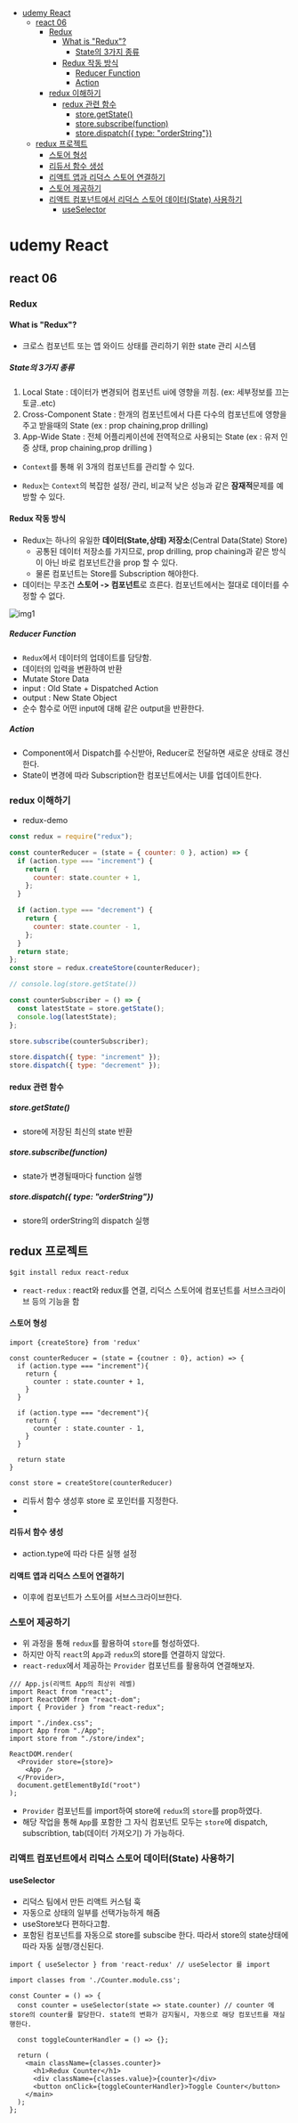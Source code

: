 - [udemy React](#udemy-react)
  - [react 06](#react-06)
    - [Redux](#redux)
      - [What is "Redux"?](#what-is-redux)
        - [State의 3가지 종류](#state의-3가지-종류)
      - [Redux 작동 방식](#redux-작동-방식)
        - [Reducer Function](#reducer-function)
        - [Action](#action)
    - [redux 이해하기](#redux-이해하기)
      - [redux 관련 함수](#redux-관련-함수)
        - [store.getState()](#storegetstate)
        - [store.subscribe(function)](#storesubscribefunction)
        - [store.dispatch({ type: "orderString"})](#storedispatch-type-orderstring)
  - [redux 프로젝트](#redux-프로젝트)
      - [스토어 형성](#스토어-형성)
      - [리듀서 함수 생성](#리듀서-함수-생성)
      - [리액트 앱과 리덕스 스토어 연결하기](#리액트-앱과-리덕스-스토어-연결하기)
    - [스토어 제공하기](#스토어-제공하기)
    - [리액트 컴포넌트에서 리덕스 스토어 데이터(State) 사용하기](#리액트-컴포넌트에서-리덕스-스토어-데이터state-사용하기)
      - [useSelector](#useselector)
# udemy React 
## react 06
### Redux
#### What is "Redux"?
- 크로스 컴포넌트 또는 앱 와이드 상태를 관리하기 위한 state 관리 시스템

##### State의 3가지 종류
1. Local State : 데이터가 변경되어 컴포넌트 ui에 영향을 끼침. (ex: 세부정보를 끄는 토글..etc)
2. Cross-Component State : 한개의 컴포넌트에서 다른 다수의 컴포넌트에 영향을 주고 받을때의 State (ex : prop chaining,prop drilling)
3. App-Wide State : 전체 어플리케이션에 전역적으로 사용되는 State (ex : 유저 인증 상태, prop chaining,prop drilling )
- `Context`를 통해 위 3개의 컴포넌트를 관리할 수 있다.

- `Redux`는 `Context`의 복잡한 설정/ 관리, 비교적 낮은 성능과 같은 **잠재적**문제를 예방할 수 있다.

#### Redux 작동 방식
- Redux는 하나의 유일한 **데이터(State,상태) 저장소**(Central Data(State) Store)
  - 공통된 데이터 저장소를 가지므로, prop drilling, prop chaining과 같은 방식이 아닌 바로 컴포넌트간을 prop 할 수 있다.
  - 물론 컴포넌트는 Store를 Subscription 해야한다.
- 데이터는 무조건 **스토어 -> 컴포넌트**로 흐른다. 컴포넌트에서는 절대로 데이터를 수정할 수 없다.

![img1](./img/img1.jpg)

##### Reducer Function
- `Redux`에서 데이터의 업데이트를 담당함.
- 데이터의 입력을 변환하여 반환
- Mutate Store Data
- input : Old State + Dispatched Action
- output : New State Object
- 순수 함수로 어떤 input에 대해 같은 output을 반환한다. 


##### Action
- Component에서 Dispatch를 수신받아, Reducer로 전달하면 새로운 상태로 갱신한다.
- State이 변경에 따라 Subscription한 컴포넌트에서는 UI를 업데이트한다.

### redux 이해하기
- redux-demo
```javascript
const redux = require("redux");

const counterReducer = (state = { counter: 0 }, action) => {
  if (action.type === "increment") {
    return {
      counter: state.counter + 1,
    };
  }

  if (action.type === "decrement") {
    return {
      counter: state.counter - 1,
    };
  }
  return state;
};
const store = redux.createStore(counterReducer);

// console.log(store.getState())

const counterSubscriber = () => {
  const latestState = store.getState();
  console.log(latestState);
};

store.subscribe(counterSubscriber);

store.dispatch({ type: "increment" });
store.dispatch({ type: "decrement" });
```
#### redux 관련 함수
##### store.getState()
- store에 저장된 최신의 state 반환

##### store.subscribe(function)
- state가 변경될때마다 function 실행

##### store.dispatch({ type: "orderString"}) 
- store의 orderString의 dispatch 실행

## redux 프로젝트
```git bash
$git install redux react-redux
```
- `react-redux` : react와 redux를 연결, 리덕스 스토어에 컴포넌트를 서브스크라이브 등의 기능을 함

#### 스토어 형성
```react
import {createStore} from 'redux'

const counterReducer = (state = {coutner : 0}, action) => {
  if (action.type === "increment"){
    return {
      counter : state.counter + 1,
    }
  }

  if (action.type === "decrement"){
    return {
      counter : state.counter - 1,
    }
  }

  return state
}

const store = createStore(counterReducer)
```
- 리듀서 함수 생성후 store 로 포인터를 지정한다.
- 
#### 리듀서 함수 생성
- action.type에 따라 다른 실행 설정

#### 리액트 앱과 리덕스 스토어 연결하기
- 이후에 컴포넌트가 스토어를 서브스크라이브한다.

### 스토어 제공하기
- 위 과정을 통해 `redux`를 활용하여 `store`를 형성하였다.
- 하지만 아직 `react`의 `App`과 `redux`의 store를 연결하지 않았다.
- `react-redux`에서 제공하는 `Provider` 컴포넌트를 활용하여 연결해보자.

```react
/// App.js(리액트 App의 최상위 레벨)
import React from "react";
import ReactDOM from "react-dom";
import { Provider } from "react-redux";

import "./index.css";
import App from "./App";
import store from "./store/index";

ReactDOM.render(
  <Provider store={store}>
    <App />
  </Provider>,
  document.getElementById("root")
);
```
- `Provider` 컴포넌트를 import하여 store에 `redux`의 `store`를 prop하였다.
- 해당 작업을 통해 `App`를 포함한 그 자식 컴포넌트 모두는 `store`에 dispatch, subscribtion, tab(데이터 가져오기) 가 가능하다.

### 리액트 컴포넌트에서 리덕스 스토어 데이터(State) 사용하기
#### useSelector
- 리덕스 팀에서 만든 리액트 커스텀 훅
- 자동으로 상태의 일부를 선택가능하게 해줌
- useStore보다 편하다고함.
- 포함된 컴포넌트를 자동으로 store를 subscibe 한다. 따라서 store의 state상태에 따라 자동 실행/갱신된다.

```react
import { useSelector } from 'react-redux' // useSelector 를 import 

import classes from './Counter.module.css';

const Counter = () => {
  const counter = useSelector(state => state.counter) // counter 에 store의 counter를 할당한다. state의 변화가 감지될시, 자동으로 해당 컴포넌트를 재실행한다.

  const toggleCounterHandler = () => {};

  return (
    <main className={classes.counter}>
      <h1>Redux Counter</h1>
      <div className={classes.value}>{counter}</div>
      <button onClick={toggleCounterHandler}>Toggle Counter</button>
    </main>
  );
};
```